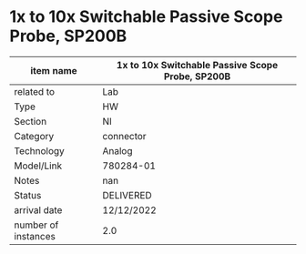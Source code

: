 
# 1x to 10x Switchable Passive Scope Probe, SP200B

| item name | 1x to 10x Switchable Passive Scope Probe, SP200B |
| -------- | -------- | 
| related to | Lab | 
| Type | HW | 
| Section | NI | 
| Category | connector |
| Technology | Analog |
| Model/Link | 780284-01 |
| Notes | nan |
| Status | DELIVERED |
| arrival date | 12/12/2022 |
| number of instances | 2.0 | 
        